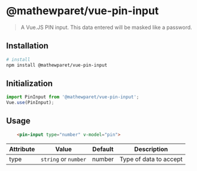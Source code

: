 # @mathewparet/vue-pin-input

> A Vue.JS PIN input. This data entered will be masked like a password.

## Installation

``` bash
# install
npm install @mathewparet/vue-pin-input
```

## Initialization
```js
import PinInput from '@mathewparet/vue-pin-input';
Vue.use(PinInput);
```

## Usage
```html
	<pin-input type="number" v-model="pin">
```

Attribute | Value | Default | Description |
--- | --- | --- | --- |
type | ```string``` or ```number``` | number | Type of data to accept |